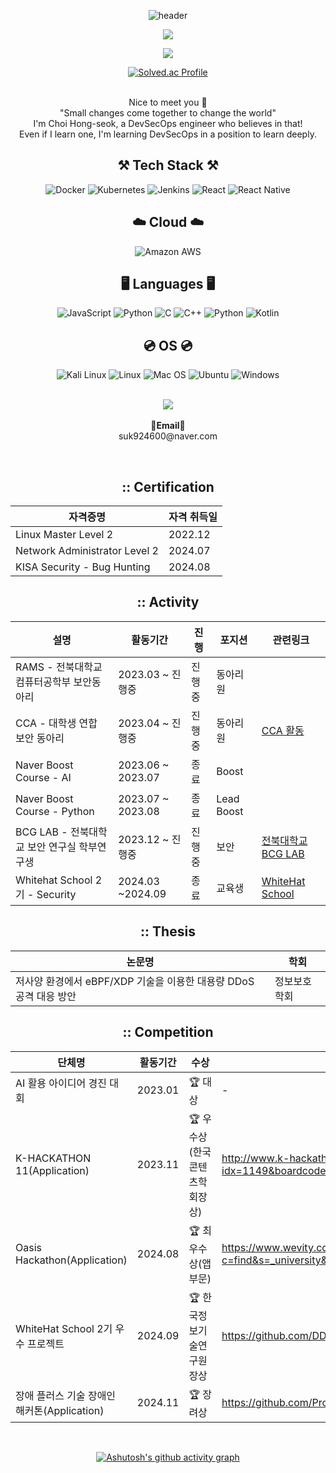 <div align="center">

  
![header](https://capsule-render.vercel.app/api?type=waving&color=gradient&height=200&section=header&text=ChatHongPT&fontSize=60&fontColor=ffffff&fontAlign=80)

<p align="center"><img src="https://github-profile-trophy.vercel.app/?username=ChatHongPT&row=1&column=6&margin-w=15)"/></p>
<p align="center"><img src="https://github-readme-streak-stats.herokuapp.com/?user=ChatHongPT&theme=graywhite"/></p>

<div align="center">      
    <a href="https://solved.ac/suk9246">
        <img src="http://mazassumnida.wtf/api/generate_badge?boj=suk9246" alt="Solved.ac Profile"/>
    </a>
</div>
</br>
<p align="center">
    Nice to meet you 👐 <br>
    "Small changes come together to change the world" <br>
    I'm Choi Hong-seok, a DevSecOps engineer who believes in that! <br>
    Even if I learn one, I'm learning DevSecOps in a position to learn deeply.
</p>

## ⚒️ Tech Stack ⚒️

<img src="https://img.shields.io/badge/Docker-2496ED?style=for-the-badge&logo=docker&logoColor=white" alt="Docker">
<img src="https://img.shields.io/badge/Kubernetes-326CE5?style=for-the-badge&logo=kubernetes&logoColor=white" alt="Kubernetes">
<img src="https://img.shields.io/badge/Jenkins-D24939?style=for-the-badge&logo=jenkins&logoColor=white" alt="Jenkins">
<img src="https://img.shields.io/badge/React-61DAFB?style=for-the-badge&logo=react&logoColor=white" alt="React">
<img src="https://img.shields.io/badge/React_Native-61DAFB?style=for-the-badge&logo=react&logoColor=white" alt="React Native">

## ☁️ Cloud ☁️

<img src="https://img.shields.io/badge/Amazon_AWS-232F3E?style=for-the-badge&logo=amazon-aws&logoColor=white" alt="Amazon AWS">

## 🖥️ Languages 🖥️

<img src="https://img.shields.io/badge/JavaScript-F7DF1E?style=for-the-badge&logo=JavaScript&logoColor=white" alt="JavaScript">
<img src="https://img.shields.io/badge/Python-3776AB?style=for-the-badge&logo=python&logoColor=white" alt="Python">
<img src="https://img.shields.io/badge/C-00599C?style=for-the-badge&logo=c&logoColor=white" alt="C">
<img src="https://img.shields.io/badge/C%2B%2B-00599C?style=for-the-badge&logo=c%2B%2B&logoColor=white" alt="C++">
<img src="https://img.shields.io/badge/Python-3776AB?style=for-the-badge&logo=python&logoColor=white" alt="Python">
<img src="https://img.shields.io/badge/Kotlin-7F52FF?style=for-the-badge&logo=Kotlin&logoColor=white" alt="Kotlin">

## 💿 OS 💿
<img src="https://img.shields.io/badge/Kali Linux-557C94?style=for-the-badge&logo=Kali Linux&logoColor=black" alt="Kali Linux">
<img src="https://img.shields.io/badge/Linux-FCC624?style=for-the-badge&logo=linux&logoColor=black" alt="Linux">
<img src="https://img.shields.io/badge/Mac_OS-999999?style=for-the-badge&logo=apple&logoColor=white" alt="Mac OS">
<img src="https://img.shields.io/badge/Ubuntu-E95420?style=for-the-badge&logo=ubuntu&logoColor=white" alt="Ubuntu">
<img src="https://img.shields.io/badge/Windows-0078D6?style=for-the-badge&logo=windows&logoColor=white" alt="Windows">
<br><br>
<p align="center">
   <a href="https://hits.seeyoufarm.com"><img src="https://hits.seeyoufarm.com/api/count/incr/badge.svg?url=https%3A%2F%2Fgithub.com%2FPgmJun%2Fhit-counter&count_bg=%2379C83D&title_bg=%23555555&icon=&icon_color=%23E7E7E7&title=hits&edge_flat=false"/></a>
<br><br>
<Strong>📧Email📧</Strong><br>suk924600@naver.com<br>
</p>
<br>

## **::** Certification
| 자격증명 | 자격 취득일 |
| --- | --- |
| Linux Master Level 2 | 2022.12 | 
| Network Administrator Level 2 | 2024.07 | 
| KISA Security - Bug Hunting | 2024.08 | 

## **::** Activity
| 설명 | 활동기간 | 진행 | 포지션 | 관련링크 |
| --- | --- | --- | --- | --- |
| RAMS - 전북대학교 컴퓨터공학부 보안동아리 | 2023.03 ~ 진행중 | 진행중 | 동아리원 | |
| CCA - 대학생 연합 보안 동아리 | 2023.04 ~ 진행중 | 진행중 | 동아리원 | [CCA 활동](https://www.instagram.com/cca_auth/) |
| Naver Boost Course - AI |  2023.06 ~ 2023.07 | 종료 | Boost | |
| Naver Boost Course - Python |  2023.07 ~ 2023.08 | 종료 | Lead Boost |  
| BCG LAB - 전북대학교 보안 연구실 학부연구생 | 2023.12 ~ 진행중 | 진행중 | 보안 | [전북대학교 BCG LAB](https://sites.google.com/view/bcg-lab/main) |
| Whitehat School 2기 - Security | 2024.03 ~2024.09 | 종료 | 교육생 | [WhiteHat School](https://whitehatschool.kr) |

## **::** Thesis
| 논문명 | 학회 |
| --- | --- |
| 저사양 환경에서 eBPF/XDP 기술을 이용한 대용량 DDoS 공격 대응 방안 | 정보보호학회 |


## **::** Competition

| 단체명 | 활동기간 | 수상 | 회고 | 
| --- | --- | --- | --- |
| AI 활용 아이디어 경진 대회 | 2023.01 | 🏆 대상 | - | - |
| K-HACKATHON 11(Application) | 2023.11 | 🏆 우수상(한국콘텐츠학회장상) | http://www.k-hackathon.com/mobile/view.asp?idx=1149&boardcode=notice&page= | 
| Oasis Hackathon(Application) | 2024.08 | 🏆 최우수상(앱 부문) | https://www.wevity.com/index_university.php?c=find&s=_university&gbn=viewok&gp=5&ix=90056 |
| WhiteHat School 2기 우수 프로젝트 | 2024.09 | 🏆 한국정보기술연구원장상 | https://github.com/DDoSMitigation |
| 장애 플러스 기술 장애인 해커톤(Application) | 2024.11 | 🏆 장려상 | https://github.com/Pronunciation-recognition-AI |

<br>

[![Ashutosh's github activity graph](https://github-readme-activity-graph.vercel.app/graph?username=ChatHongPT&theme=react&bg_color=ffffff&color=454343)](https://github.com/yyoungl/github-readme-activity-graph&theme=react)

